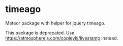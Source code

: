 timeago
=======

Meteor package with helper for jquery timeago.

This package is deprecated. Use https://atmospherejs.com/copleykj/livestamp instead.

